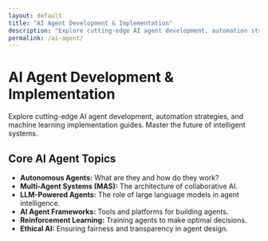 ```yaml
---
layout: default
title: "AI Agent Development & Implementation"
description: "Explore cutting-edge AI agent development, automation strategies, and machine learning implementation guides. Master the future of intelligent systems."
permalink: /ai-agent/
---
```


# AI Agent Development & Implementation

Explore cutting-edge AI agent development, automation strategies, and machine learning implementation guides. Master the future of intelligent systems.

## Core AI Agent Topics

*   **Autonomous Agents:** What are they and how do they work?
*   **Multi-Agent Systems (MAS):** The architecture of collaborative AI.
*   **LLM-Powered Agents:** The role of large language models in agent intelligence.
*   **AI Agent Frameworks:** Tools and platforms for building agents.
*   **Reinforcement Learning:** Training agents to make optimal decisions.
*   **Ethical AI:** Ensuring fairness and transparency in agent design.